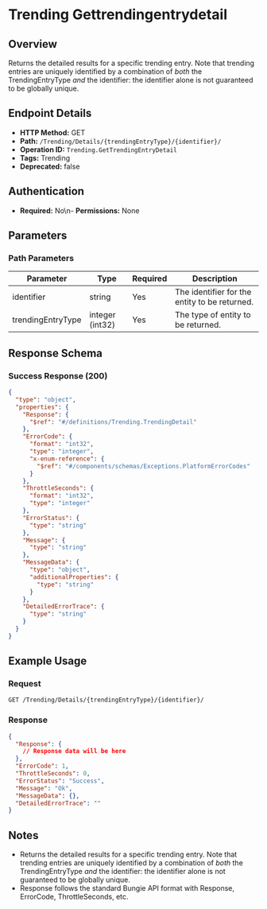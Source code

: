 # Trending Gettrendingentrydetail

## Overview
Returns the detailed results for a specific trending entry. Note that trending entries are uniquely identified by a combination of *both* the TrendingEntryType *and* the identifier: the identifier alone is not guaranteed to be globally unique.

## Endpoint Details
- **HTTP Method:** GET
- **Path:** `/Trending/Details/{trendingEntryType}/{identifier}/`
- **Operation ID:** `Trending.GetTrendingEntryDetail`
- **Tags:** Trending
- **Deprecated:** false

## Authentication
- **Required:** No\n- **Permissions:** None

## Parameters

### Path Parameters
| Parameter | Type | Required | Description |
|-----------|------|----------|-------------|
| identifier | string | Yes | The identifier for the entity to be returned. |
| trendingEntryType | integer (int32) | Yes | The type of entity to be returned. |


## Response Schema

### Success Response (200)
```json
{
  "type": "object",
  "properties": {
    "Response": {
      "$ref": "#/definitions/Trending.TrendingDetail"
    },
    "ErrorCode": {
      "format": "int32",
      "type": "integer",
      "x-enum-reference": {
        "$ref": "#/components/schemas/Exceptions.PlatformErrorCodes"
      }
    },
    "ThrottleSeconds": {
      "format": "int32",
      "type": "integer"
    },
    "ErrorStatus": {
      "type": "string"
    },
    "Message": {
      "type": "string"
    },
    "MessageData": {
      "type": "object",
      "additionalProperties": {
        "type": "string"
      }
    },
    "DetailedErrorTrace": {
      "type": "string"
    }
  }
}
```


## Example Usage

### Request
```http
GET /Trending/Details/{trendingEntryType}/{identifier}/
```

### Response
```json
{
  "Response": {
    // Response data will be here
  },
  "ErrorCode": 1,
  "ThrottleSeconds": 0,
  "ErrorStatus": "Success",
  "Message": "Ok",
  "MessageData": {},
  "DetailedErrorTrace": ""
}
```

## Notes
- Returns the detailed results for a specific trending entry. Note that trending entries are uniquely identified by a combination of *both* the TrendingEntryType *and* the identifier: the identifier alone is not guaranteed to be globally unique.
- Response follows the standard Bungie API format with Response, ErrorCode, ThrottleSeconds, etc.
